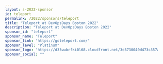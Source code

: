 ```yaml
---
layout: s-2022-sponsor
id: teleport
permalink: /2022/sponsors/teleport
title: "Teleport at DevOpsDays Boston 2022"
description: "Teleport at DevOpsDays Boston 2022"
sponsor_id: "teleport"
sponsor_name: "Teleport"
sponsor_link: "https://goteleport.com/"
sponsor_level: "Platinum"
sponsor_logo: "https://d33wubrfki0l68.cloudfront.net/3e3730040d473c857a3d532fcd878c646d03bc6b/b4208/img/sponsors/teleport.png"
sponsor_social: ""
---
```

  
